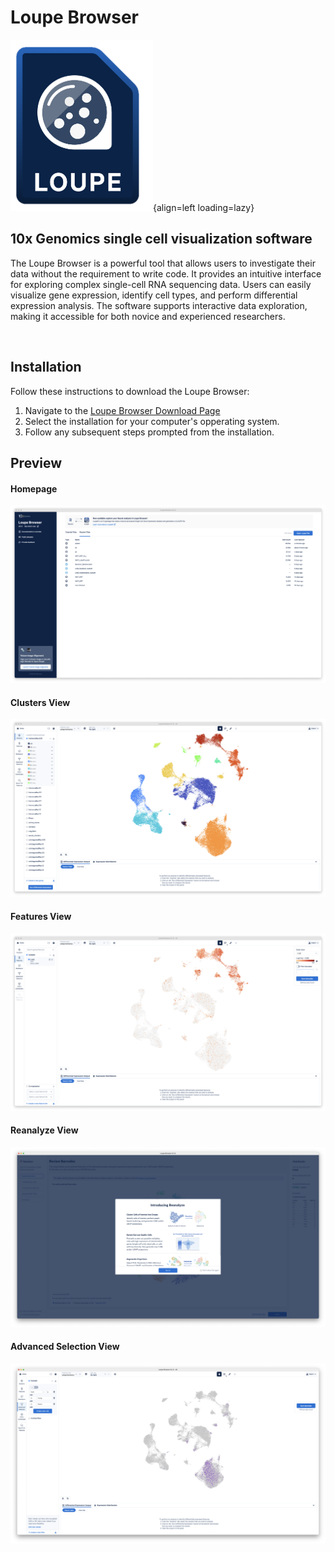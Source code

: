 # Loupe Browser

![Loupe Logo](images/Loupe_Logo.png){align=left loading=lazy}

## 10x Genomics single cell visualization software

The Loupe Browser is a powerful tool that allows users to investigate their data without the requirement to write code. It provides an intuitive interface for exploring complex single-cell RNA sequencing data. Users can easily visualize gene expression, identify cell types, and perform differential expression analysis. The software supports interactive data exploration, making it accessible for both novice and experienced researchers.

<br clear="left"/>

## Installation

Follow these instructions to download the Loupe Browser:

1. Navigate to the [Loupe Browser Download Page](https://www.10xgenomics.com/support/software/loupe-browser/downloads)
2. Select the installation for your computer's opperating system. 
3. Follow any subsequent steps prompted from the installation. 

## Preview

#### Homepage
![Homepage](images/LoupeHomepage.png)

#### Clusters View
![Clusters View](images/LoupeClustersView.png)

#### Features View
![Features View](images/LoupeFeaturesView.png)

#### Reanalyze View
![Reanalyze View](images/LoupeReanalyzeView.png)

#### Advanced Selection View
![Advanced Selection View](images/LoupeAdvancedSelectionView.png)